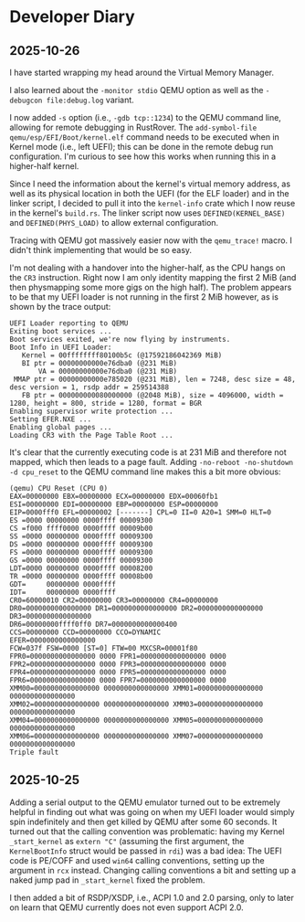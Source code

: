 # Developer Diary

## 2025-10-26

I have started wrapping my head around the Virtual Memory Manager.

I also learned about the `-monitor stdio` QEMU option as well as the `-debugcon file:debug.log`
variant.

I now added `-s` option (i.e., `-gdb tcp::1234`) to the QEMU command line, allowing for remote debugging
in RustRover. The `add-symbol-file qemu/esp/EFI/Boot/kernel.elf` command needs to be executed when
in Kernel mode (i.e., left UEFI); this can be done in the remote debug run configuration. I'm curious
to see how this works when running this in a higher-half kernel.

Since I need the information about the kernel's virtual memory address, as well as its physical location
in both the UEFI (for the ELF loader) and in the linker script, I decided to pull it into the `kernel-info`
crate which I now reuse in the kernel's `build.rs`. The linker script now uses `DEFINED(KERNEL_BASE)`
and `DEFINED(PHYS_LOAD)` to allow external configuration.

Tracing with QEMU got massively easier now with the `qemu_trace!` macro. I didn't think implementing
that would be so easy.

I'm not dealing with a handover into the higher-half, as the CPU hangs on the `CR3` instruction. Right now
I am only identity mapping the first 2 MiB (and then physmapping some more gigs on the high half).
The problem appears to be that my UEFI loader is not running in the first 2 MiB however, as is shown
by the trace output:

```plain
UEFI Loader reporting to QEMU
Exiting boot services ...
Boot services exited, we're now flying by instruments.
Boot Info in UEFI Loader:
   Kernel = 00ffffffff80100b5c (@17592186042369 MiB)
   BI ptr = 00000000000e76dba0 (@231 MiB)
       VA = 00000000000e76dba0 (@231 MiB)
 MMAP ptr = 00000000000e785020 (@231 MiB), len = 7248, desc size = 48, desc version = 1, rsdp addr = 259514388
   FB ptr = 000000000080000000 (@2048 MiB), size = 4096000, width = 1280, height = 800, stride = 1280, format = BGR
Enabling supervisor write protection ...
Setting EFER.NXE ...
Enabling global pages ...
Loading CR3 with the Page Table Root ...
```

It's clear that the currently executing code is at 231 MiB and therefore not mapped, which then leads
to a page fault. Adding `-no-reboot -no-shutdown -d cpu_reset` to the QEMU command line makes
this a bit more obvious:

```plain
(qemu) CPU Reset (CPU 0)
EAX=00000000 EBX=00000000 ECX=00000000 EDX=00060fb1
ESI=00000000 EDI=00000000 EBP=00000000 ESP=00000000
EIP=0000fff0 EFL=00000002 [-------] CPL=0 II=0 A20=1 SMM=0 HLT=0
ES =0000 00000000 0000ffff 00009300
CS =f000 ffff0000 0000ffff 00009b00
SS =0000 00000000 0000ffff 00009300
DS =0000 00000000 0000ffff 00009300
FS =0000 00000000 0000ffff 00009300
GS =0000 00000000 0000ffff 00009300
LDT=0000 00000000 0000ffff 00008200
TR =0000 00000000 0000ffff 00008b00
GDT=     00000000 0000ffff
IDT=     00000000 0000ffff
CR0=60000010 CR2=00000000 CR3=00000000 CR4=00000000
DR0=0000000000000000 DR1=0000000000000000 DR2=0000000000000000 DR3=0000000000000000
DR6=00000000ffff0ff0 DR7=0000000000000400
CCS=00000000 CCD=00000000 CCO=DYNAMIC
EFER=0000000000000000
FCW=037f FSW=0000 [ST=0] FTW=00 MXCSR=00001f80
FPR0=0000000000000000 0000 FPR1=0000000000000000 0000
FPR2=0000000000000000 0000 FPR3=0000000000000000 0000
FPR4=0000000000000000 0000 FPR5=0000000000000000 0000
FPR6=0000000000000000 0000 FPR7=0000000000000000 0000
XMM00=0000000000000000 0000000000000000 XMM01=0000000000000000 0000000000000000
XMM02=0000000000000000 0000000000000000 XMM03=0000000000000000 0000000000000000
XMM04=0000000000000000 0000000000000000 XMM05=0000000000000000 0000000000000000
XMM06=0000000000000000 0000000000000000 XMM07=0000000000000000 0000000000000000
Triple fault
```

## 2025-10-25

Adding a serial output to the QEMU emulator turned out to be extremely helpful in finding out
what was going on when my UEFI loader would simply spin indefinitely and then get killed by QEMU
after some 60 seconds. It turned out that the calling convention was problematic: having my
Kernel `_start_kernel` as `extern "C"` (assuming the first argument, the `KernelBootInfo` struct
would be passed in `rdi`) was a bad idea: The UEFI code is PE/COFF and used `win64` calling conventions,
setting up the argument in `rcx` instead. Changing calling conventions a bit and setting up a naked
jump pad in `_start_kernel` fixed the problem.

I then added a bit of RSDP/XSDP, i.e., ACPI 1.0 and 2.0 parsing, only to later on learn that QEMU
currently does not even support ACPI 2.0.
